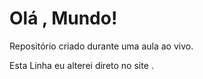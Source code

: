 # Olá , Mundo!
 Repositório criado durante uma aula ao vivo.
 
 
 
Esta Linha eu alterei direto no site .
